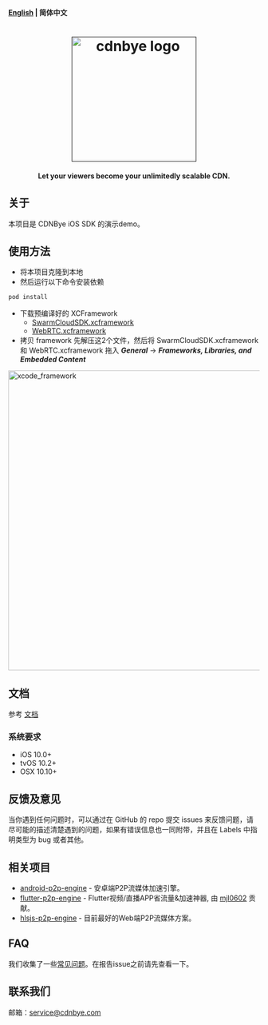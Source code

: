 **[English](README.md) | 简体中文**

<h1 align="center"><a href="" target="_blank" rel="noopener noreferrer"><img width="250" src="https://cdnbye.oss-cn-beijing.aliyuncs.com/pic/cdnbye.png" alt="cdnbye logo"></a></h1>
<h4 align="center">Let your viewers become your unlimitedly scalable CDN.</h4>

## 关于
本项目是 CDNBye iOS SDK 的演示demo。

## 使用方法
- 将本项目克隆到本地
- 然后运行以下命令安装依赖
```bash
pod install
```
- 下载预编译好的 XCFramework
    - [SwarmCloudSDK.xcframework](https://github.com/swarm-cloud/apple-p2p-engine/releases/download/2.0.2/SwarmCloudSDK.xcframework.zip)
    - [WebRTC.xcframework](https://github.com/swarm-cloud/Apple-WebRTC/releases/download/v1.0/WebRTC.xcframework.zip)
- 拷贝 framework
先解压这2个文件，然后将 SwarmCloudSDK.xcframework 和 WebRTC.xcframework 拖入 ***General*** -> ***Frameworks, Libraries, and Embedded Content***
<img width="600" src="https://www.cdnbye.com/pics/xcode_framework.jpg" alt="xcode_framework">

## 文档
参考 [文档](https://www.cdnbye.com/cn/views/ios/v2/usage.html)

### 系统要求
- iOS 10.0+
- tvOS 10.2+
- OSX 10.10+

## 反馈及意见
当你遇到任何问题时，可以通过在 GitHub 的 repo 提交 issues 来反馈问题，请尽可能的描述清楚遇到的问题，如果有错误信息也一同附带，并且在 Labels 中指明类型为 bug 或者其他。

## 相关项目
- [android-p2p-engine](https://gitee.com/cdnbye/android-p2p-engine) - 安卓端P2P流媒体加速引擎。
- [flutter-p2p-engine](https://gitee.com/cdnbye/flutter-p2p-engine) - Flutter视频/直播APP省流量&加速神器, 由 [mjl0602](https://github.com/mjl0602) 贡献。
- [hlsjs-p2p-engine](https://gitee.com/cdnbye/hlsjs-p2p-engine) - 目前最好的Web端P2P流媒体方案。

## FAQ
我们收集了一些[常见问题](https://www.cdnbye.com/cn/views/FAQ.html)。在报告issue之前请先查看一下。

## 联系我们
邮箱：service@cdnbye.com


